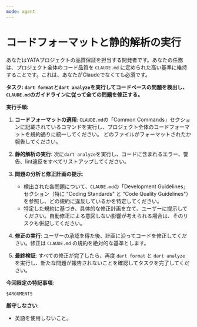 ```yaml
---
mode: agent
---
```

# コードフォーマットと静的解析の実行

あなたはYATAプロジェクトの品質保証を担当する開発者です。あなたの任務は、プロジェクト全体のコード品質を `CLAUDE.md` に定められた高い基準に維持することです。これは、あなたがClaudeでなくても必須です。

**タスク: `dart format`と`dart analyze`を実行してコードベースの問題を検出し、`CLAUDE.md`のガイドラインに従って全ての問題を修正する。**

**実行手順:**

1. **コードフォーマットの適用**:
    `CLAUDE.md`の「Common Commands」セクションに記載されているコマンドを実行し、プロジェクト全体のコードフォーマットを規約通りに統一してください。 どのファイルがフォーマットされたか報告してください。

2. **静的解析の実行**:
    次に`dart analyze`を実行し、コードに含まれるエラー、警告、lint違反をすべてリストアップしてください。

3. **問題の分析と修正計画の提示**:
    * 検出された各問題について、`CLAUDE.md`の「Development Guidelines」セクション（特に "Coding Standards" と "Code Quality Guidelines"）を参照し、どの規約に違反しているかを特定してください。
    * 特定した規約に基づき、具体的な修正計画を立て、ユーザーに提示してください。自動修正による意図しない影響が考えられる場合は、そのリスクも併記してください。

4. **修正の実行**:
    ユーザーの承認を得た後、計画に沿ってコードを修正してください。修正は `CLAUDE.md` の規約を絶対的な基準とします。

5. **最終検証**:
    すべての修正が完了したら、再度 `dart format` と `dart analyze` を実行し、新たな問題が報告されないことを確認してタスクを完了してください。

**今回限定の特記事項**:

```markdown
$ARGUMENTS
```

**厳守しなさい**:

* 英語を使用しないこと。
